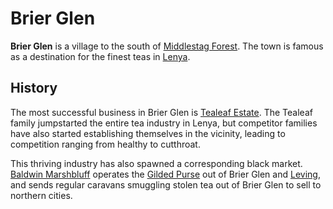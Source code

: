 # Brier Glen

**Brier Glen** is a village to the south of [Middlestag Forest](../../../mote/esterfell/lenya/middlestag-forest). The town is famous as a destination for the finest teas in [Lenya](../../../mote/esterfell/lenya).

## History

The most successful business in Brier Glen is [Tealeaf Estate](../../../organizations/tealeaf-estate). The Tealeaf family jumpstarted the entire tea industry in Lenya, but competitor families have also started establishing themselves in the vicinity, leading to competition ranging from healthy to cutthroat.

This thriving industry has also spawned a corresponding black market. [Baldwin Marshbluff](../citizenry/baldwin-marshbluff) operates the [Gilded Purse](../../../organizations/gilded-purse) out of Brier Glen and [Leving](../leving), and sends regular caravans smuggling stolen tea out of Brier Glen to sell to northern cities.
